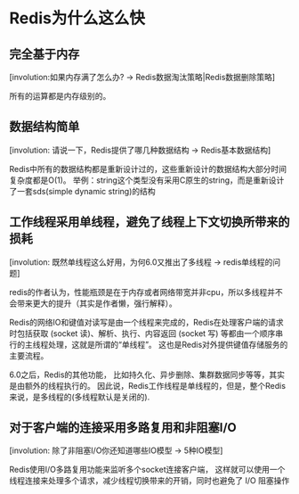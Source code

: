 # Redis为什么这么快

## 完全基于内存

[involution:如果内存满了怎么办? -> Redis数据淘汰策略|Redis数据删除策略]

所有的运算都是内存级别的。

## 数据结构简单

[involution: 请说一下，Redis提供了哪几种数据结构 -> Redis基本数据结构]


Redis中所有的数据结构都是重新设计过的，这些重新设计的数据结构大部分时间复杂度都是O(1)。 举例：string这个类型没有采用C原生的string，而是重新设计了一套sds(simple dynamic string)的结构

## 工作线程采用单线程，避免了线程上下文切换所带来的损耗

[involution: 既然单线程这么好用，为何6.0又推出了多线程 -> redis单线程的问题]

redis的作者认为，性能瓶颈是在于内存或者网络带宽并非cpu，所以多线程并不会带来更大的提升（其实是作者懒，强行解释）。

Redis的网络IO和键值对读写是由一个线程来完成的，Redis在处理客户端的请求时包括获取 (socket 读)、解析、执行、内容返回 (socket 写) 等都由一个顺序串行的主线程处理，这就是所谓的“单线程”。
这也是Redis对外提供键值存储服务的主要流程。

6.0之后，Redis的其他功能， 比如持久化、异步删除、集群数据同步等等，其实是由额外的线程执行的。 因此说，Redis工作线程是单线程的，但是，整个Redis来说，是多线程的(多线程默认是关闭的).

## 对于客户端的连接采用多路复用和非阻塞I/O

[involution: 除了非阻塞I/O你还知道哪些IO模型 -> 5种IO模型]

Redis使用I/O多路复用功能来监听多个socket连接客户端， 这样就可以使用一个线程连接来处理多个请求，减少线程切换带来的开销，同时也避免了 I/O 阻塞操作